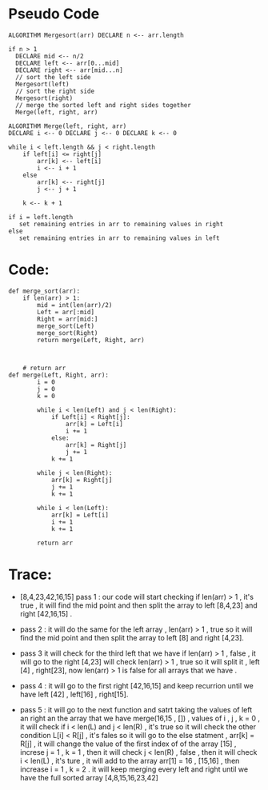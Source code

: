 # Pseudo Code

```
ALGORITHM Mergesort(arr) DECLARE n <-- arr.length

if n > 1
  DECLARE mid <-- n/2
  DECLARE left <-- arr[0...mid]
  DECLARE right <-- arr[mid...n]
  // sort the left side
  Mergesort(left)
  // sort the right side
  Mergesort(right)
  // merge the sorted left and right sides together
  Merge(left, right, arr)

ALGORITHM Merge(left, right, arr)
DECLARE i <-- 0 DECLARE j <-- 0 DECLARE k <-- 0

while i < left.length && j < right.length
    if left[i] <= right[j]
        arr[k] <-- left[i]
        i <-- i + 1
    else
        arr[k] <-- right[j]
        j <-- j + 1

    k <-- k + 1

if i = left.length
   set remaining entries in arr to remaining values in right
else
   set remaining entries in arr to remaining values in left
```

# Code:

```
def merge_sort(arr):
    if len(arr) > 1:
        mid = int(len(arr)/2)
        Left = arr[:mid]
        Right = arr[mid:]
        merge_sort(Left)
        merge_sort(Right)
        return merge(Left, Right, arr)



    # return arr
def merge(Left, Right, arr):
        i = 0
        j = 0
        k = 0

        while i < len(Left) and j < len(Right):
            if Left[i] < Right[j]:
                arr[k] = Left[i]
                i += 1
            else:
                arr[k] = Right[j]
                j += 1
            k += 1

        while j < len(Right):
            arr[k] = Right[j]
            j += 1
            k += 1

        while i < len(Left):
            arr[k] = Left[i]
            i += 1
            k += 1

        return arr
```

# Trace:

-   [8,4,23,42,16,15] pass 1 : our code will start checking if len(arr) > 1 , it's true , it will find the mid point and then split the array to left [8,4,23] and right [42,16,15] .

-   pass 2 : it will do the same for the left array , len(arr) > 1 , true so it will find the mid point and then split the array to left [8] and right [4,23].

-   pass 3 it will check for the third left that we have if len(arr) > 1 , false , it will go to the right [4,23] will check len(arr) > 1 , true so it will split it , left [4] , right[23], now len(arr) > 1 is false for all arrays that we have .

-   pass 4 : it will go to the first right [42,16,15] and keep recurrion until we have left [42] , left[16] , right[15].

-   pass 5 : it will go to the next function and satrt taking the values of left an right an the array that we have merge(16,15 , []) , values of i , j , k = 0 , it will check if i < len(L) and j < len(R) , it's true so it will check the other condition L[i] < R[j] , it's fales so it will go to the else statment , arr[k] = R[j] , it will change the value of the first index of of the array [15] , increse j = 1 , k = 1 , then it will check j < len(R) , false , then it will check i < len(L) , it's ture , it will add to the array arr[1] = 16 , [15,16] , then increase i = 1 , k = 2 . it will keep merging every left and right until we have the full sorted array [4,8,15,16,23,42]
